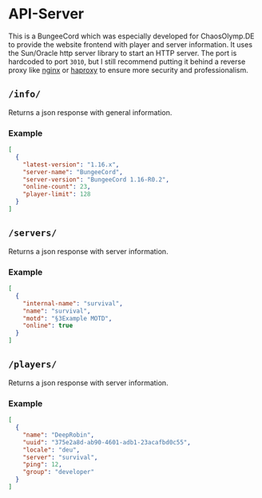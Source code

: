 # API-Server

This is a BungeeCord which was especially developed for ChaosOlymp.DE to provide the website frontend with player and server information. It uses the Sun/Oracle http server library to start an HTTP server. The port is hardcoded to port `3010`, but I still recommend putting it behind a reverse proxy like [nginx](https://www.nginx.com/) or [haproxy](https://www.haproxy.com/) to ensure more security and professionalism.

## `/info/`
Returns a json response with general information.

### Example
```json
[
  {
    "latest-version": "1.16.x",
    "server-name": "BungeeCord",
    "server-version": "BungeeCord 1.16-R0.2",
    "online-count": 23,
    "player-limit": 128
  }
]
```

## `/servers/`
Returns a json response with server information.

### Example
```json
[
  {
    "internal-name": "survival",
    "name": "survival",
    "motd": "§3Example MOTD",
    "online": true
  }
]
```

## `/players/`
Returns a json response with server information.

### Example
```json
[
  {
    "name": "DeepRobin",
    "uuid": "375e2a8d-ab90-4601-adb1-23acafbd0c55",
    "locale": "deu",
    "server": "survival",
    "ping": 12,
    "group": "developer"
  }
]
```